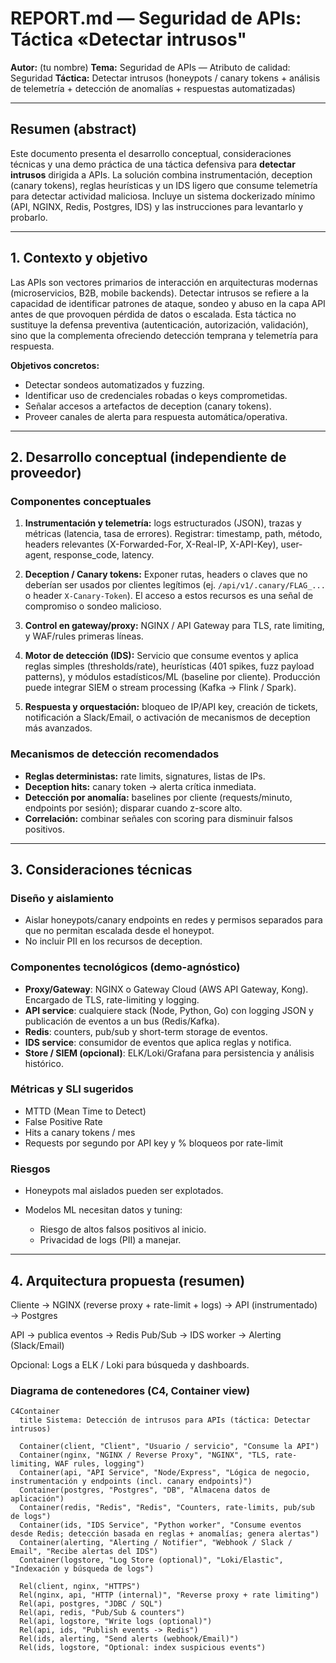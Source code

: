 # REPORT.md — Seguridad de APIs: Táctica «Detectar intrusos"

**Autor:** (tu nombre)
**Tema:** Seguridad de APIs — Atributo de calidad: Seguridad
**Táctica:** Detectar intrusos (honeypots / canary tokens + análisis de telemetría + detección de anomalías + respuestas automatizadas)

---

## Resumen (abstract)

Este documento presenta el desarrollo conceptual, consideraciones técnicas y una demo práctica de una táctica defensiva para **detectar intrusos** dirigida a APIs. La solución combina instrumentación, deception (canary tokens), reglas heurísticas y un IDS ligero que consume telemetría para detectar actividad maliciosa. Incluye un sistema dockerizado mínimo (API, NGINX, Redis, Postgres, IDS) y las instrucciones para levantarlo y probarlo.

---

## 1. Contexto y objetivo

Las APIs son vectores primarios de interacción en arquitecturas modernas (microservicios, B2B, mobile backends). Detectar intrusos se refiere a la capacidad de identificar patrones de ataque, sondeo y abuso en la capa API antes de que provoquen pérdida de datos o escalada. Esta táctica no sustituye la defensa preventiva (autenticación, autorización, validación), sino que la complementa ofreciendo detección temprana y telemetría para respuesta.

**Objetivos concretos:**

* Detectar sondeos automatizados y fuzzing.
* Identificar uso de credenciales robadas o keys comprometidas.
* Señalar accesos a artefactos de deception (canary tokens).
* Proveer canales de alerta para respuesta automática/operativa.

---

## 2. Desarrollo conceptual (independiente de proveedor)

### Componentes conceptuales

1. **Instrumentación y telemetría:** logs estructurados (JSON), trazas y métricas (latencia, tasa de errores). Registrar: timestamp, path, método, headers relevantes (X-Forwarded-For, X-Real-IP, X-API-Key), user-agent, response_code, latency.

2. **Deception / Canary tokens:** Exponer rutas, headers o claves que no deberían ser usados por clientes legítimos (ej. `/api/v1/.canary/FLAG_...` o header `X-Canary-Token`). El acceso a estos recursos es una señal de compromiso o sondeo malicioso.

3. **Control en gateway/proxy:** NGINX / API Gateway para TLS, rate limiting, y WAF/rules primeras líneas.

4. **Motor de detección (IDS):** Servicio que consume eventos y aplica reglas simples (thresholds/rate), heurísticas (401 spikes, fuzz payload patterns), y módulos estadísticos/ML (baseline por cliente). Producción puede integrar SIEM o stream processing (Kafka → Flink / Spark).

5. **Respuesta y orquestación:** bloqueo de IP/API key, creación de tickets, notificación a Slack/Email, o activación de mecanismos de deception más avanzados.

### Mecanismos de detección recomendados

* **Reglas deterministas:** rate limits, signatures, listas de IPs.
* **Deception hits:** canary token → alerta crítica inmediata.
* **Detección por anomalía:** baselines por cliente (requests/minuto, endpoints por sesión); disparar cuando z-score alto.
* **Correlación:** combinar señales con scoring para disminuir falsos positivos.

---

## 3. Consideraciones técnicas

### Diseño y aislamiento

* Aislar honeypots/canary endpoints en redes y permisos separados para que no permitan escalada desde el honeypot.
* No incluir PII en los recursos de deception.

### Componentes tecnológicos (demo-agnóstico)

* **Proxy/Gateway**: NGINX o Gateway Cloud (AWS API Gateway, Kong). Encargado de TLS, rate-limiting y logging.
* **API service**: cualquiere stack (Node, Python, Go) con logging JSON y publicación de eventos a un bus (Redis/Kafka).
* **Redis**: counters, pub/sub y short-term storage de eventos.
* **IDS service**: consumidor de eventos que aplica reglas y notifica.
* **Store / SIEM (opcional)**: ELK/Loki/Grafana para persistencia y análisis histórico.

### Métricas y SLI sugeridos

* MTTD (Mean Time to Detect)
* False Positive Rate
* Hits a canary tokens / mes
* Requests por segundo por API key y % bloqueos por rate-limit

### Riesgos

* Honeypots mal aislados pueden ser explotados.
* Modelos ML necesitan datos y tuning:

  * Riesgo de altos falsos positivos al inicio.
  * Privacidad de logs (PII) a manejar.

---

## 4. Arquitectura propuesta (resumen)

Cliente → NGINX (reverse proxy + rate-limit + logs) → API (instrumentado) → Postgres

API → publica eventos → Redis Pub/Sub → IDS worker → Alerting (Slack/Email)

Opcional: Logs a ELK / Loki para búsqueda y dashboards.

### Diagrama de contenedores (C4, Container view)

```mermaid
C4Container
  title Sistema: Detección de intrusos para APIs (táctica: Detectar intrusos)

  Container(client, "Client", "Usuario / servicio", "Consume la API")
  Container(nginx, "NGINX / Reverse Proxy", "NGINX", "TLS, rate-limiting, WAF rules, logging")
  Container(api, "API Service", "Node/Express", "Lógica de negocio, instrumentación y endpoints (incl. canary endpoints)")
  Container(postgres, "Postgres", "DB", "Almacena datos de aplicación")
  Container(redis, "Redis", "Redis", "Counters, rate-limits, pub/sub de logs")
  Container(ids, "IDS Service", "Python worker", "Consume eventos desde Redis; detección basada en reglas + anomalías; genera alertas")
  Container(alerting, "Alerting / Notifier", "Webhook / Slack / Email", "Recibe alertas del IDS")
  Container(logstore, "Log Store (optional)", "Loki/Elastic", "Indexación y búsqueda de logs")

  Rel(client, nginx, "HTTPS")
  Rel(nginx, api, "HTTP (internal)", "Reverse proxy + rate limiting")
  Rel(api, postgres, "JDBC / SQL")
  Rel(api, redis, "Pub/Sub & counters")
  Rel(api, logstore, "Write logs (optional)")
  Rel(api, ids, "Publish events -> Redis")
  Rel(ids, alerting, "Send alerts (webhook/Email)")
  Rel(ids, logstore, "Optional: index suspicious events")
```